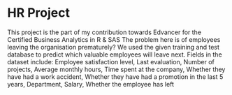 # HR Project
This project is the part of my contribution towards Edvancer for the Certified Business Analytics in R & SAS
The problem here is of employees leaving the organisation prematurely? We used the given training and test database to predict which valuable employees will leave next. Fields in the dataset include: Employee satisfaction level, Last evaluation, Number of projects, Average monthly hours, Time spent at the company, Whether they have had a work accident, Whether they have had a promotion in the last 5 years, Department, Salary, Whether the employee has left
